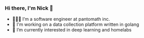 ### Hi there, I'm Nick 👋

- 👨🏽‍💻 I’m a software engineer at pantomath inc.
- 🔭 I'm working on a data collection platform written in golang
- 🌱 I’m currently interested in deep learning and homelabs

